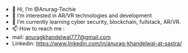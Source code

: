 - 👋 Hi, I’m @Anurag-Techie
- 👀 I’m interested in AR/VR technologies and development
- 🌱 I’m currently learning cyber security, blockchain, fullstack, AR/VR.
- 📫 How to reach me :
- mail: anuragkhandelwal777@gmail.com
- Linkedin: https://www.linkedin.com/in/anurag-khandelwal-at-sastra/
